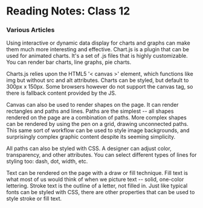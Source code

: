 # Reading Notes: Class 12

### Various Articles

Using interactive or dynamic data display for charts and graphs can make them much more interesting and effective. Chart.js is a plugin that can be used for animated charts. It's a set of .js files that is highly customizable. You can render bar charts, line graphs, pie charts.

Charts.js relies upon the HTML5 '< canvas >' element, which functions like img but without src and alt attributes. Charts can be styled, but default to 300px x 150px. Some browsers however do not support the canvas tag, so there is fallback content provided by the JS.

Canvas can also be used to render shapes on the page. It can render rectangles and paths and lines. Paths are the simplest -- all shapes rendered on the page are a combination of paths. More complex shapes can be rendered by using the pen on a grid, drawing unconnected paths. This same sort of workflow can be used to style image backgrounds, and surprisingly complex graphic content despite its seeming simplicity.

All paths can also be styled with CSS. A designer can adjust color, transparency, and other attributes. You can select different types of lines for styling too: dash, dot, width, etc.

Text can be rendered on the page with a draw or fill technique. Fill text is what most of us would think of when we picture text -- solid, one-color lettering. Stroke text is the outline of a letter, not filled in. Just like typical fonts can be styled with CSS, there are other properties that can be used to style stroke or fill text.